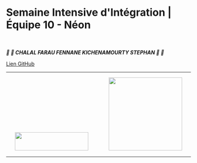 # Semaine Intensive d'Intégration | Équipe 10 - Néon
&nbsp;

__*:lollipop: :candy:  CHALAL FARAU FENNANE KICHENAMOURTY STEPHAN :candy: :lollipop:*__
&nbsp;

[Lien GitHub](https://github.com/Benjigo93/hetic-w1p2021-10-neon)
&nbsp;

***
<div align="center">
<img margin-right="500" src="../assets/haribo-logo.png" width="200" height="50"> &nbsp;&nbsp;&nbsp;&nbsp;&nbsp;&nbsp;&nbsp;&nbsp;&nbsp;&nbsp;&nbsp;&nbsp; <img src="../assets/hetic-logo.png" width="200">
</div>

***
